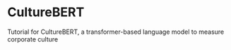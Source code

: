 # CultureBERT
Tutorial for CultureBERT, a transformer-based language model to measure corporate culture
